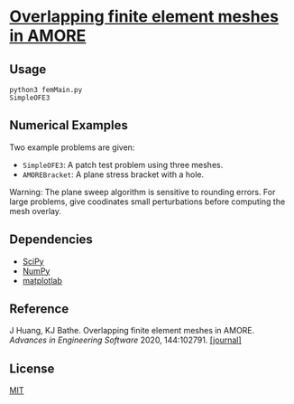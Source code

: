 # [Overlapping finite element meshes in AMORE](https://doi.org/10.1016/j.advengsoft.2020.102791)

## Usage

```
python3 femMain.py
SimpleOFE3
```

## Numerical Examples

Two example problems are given:
* `SimpleOFE3`: A patch test problem using three meshes.
* `AMOREBracket`: A plane stress bracket with a hole.

Warning: The plane sweep algorithm is sensitive to rounding errors. For large problems, give coodinates small perturbations before computing the mesh overlay.

## Dependencies

* [SciPy](https://www.scipy.org)
* [NumPy](https://numpy.org)
* [matplotlab](https://matplotlib.org)

## Reference
J Huang, KJ Bathe. Overlapping finite element meshes in AMORE. <em>Advances in Engineering Software</em> 2020, 144:102791. [[journal]](https://doi.org/10.1016/j.advengsoft.2020.102791)

## License
[MIT](https://choosealicense.com/licenses/mit/)